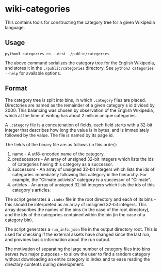 # wiki-categories

This contains tools for constructing the category tree for a 
given Wikipedia language.

## Usage
```shell
python3 categories en --dest ./public/categories
```

The above command serializes the category tree for the 
English Wikipedia, and stores it in the `./public/categories`
directory. See `python3 categories --help` for available 
options.

## Format

The category tree is split into bins, in which `.category` 
files are placed. Directories are named as the remainder of 
a given category's id divided by 2000. This balancing was 
chosen by observation of the English Wikipedia, which at the 
time of writing has about 2 million unique categories.

A `.category` file is a concatenation of fields, each field starts 
with a 32-bit integer that describes how long the value is in bytes, 
and is immediately followed by the value. The file is named by its page 
id.

The fields of the binary file are as follows (in this order):
1. name - A utf8-encoded name of the category. 
2. predecessors - An array of unsigned 32-bit integers which lists the ids of categories having this category
  as a successor. 
3. successors - An array of unsigned 32-bit integers which lists the ids of categories immediately following this 
  category in the hierarchy. For example, the "Climate activists" category is a successor of "Climate".
4. articles - An array of unsigned 32-bit integers which lists the ids of this category's articles.

The script generates a `.index` file in the root directory and 
each of its bins - this should be interpreted as an array 
of unsigned 32-bit integers. This array describes the names of 
the bins (in the case of the root directory), and the ids of 
the categories contained within the bin (in the case of a 
category bin).

The script generates a `run_info.json` file in the output directory root. 
This is used for checking if the external assets have changed 
since the last run, and provides basic information about the 
run output.

The motivation of separating the large number of category 
files into bins serves two major purposes - to allow the user 
to find a random category without downloading an entire 
category id index and to ease reading the directory 
contents during development.
